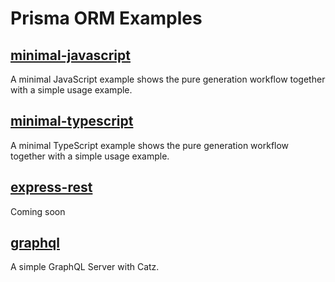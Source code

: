 # Prisma ORM Examples

## [minimal-javascript](https://github.com/prisma/orm-examples/tree/master/minimal-javascript)

A minimal JavaScript example shows the pure generation workflow together with a simple usage example.

## [minimal-typescript](https://github.com/prisma/orm-examples/tree/master/minimal-typescript)

A minimal TypeScript example shows the pure generation workflow together with a simple usage example.

## [express-rest](https://github.com/prisma/orm-examples/tree/master/express-rest)

Coming soon

## [graphql](https://github.com/schickling/demo-app)

A simple GraphQL Server with Catz.
